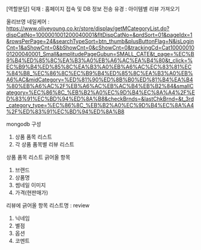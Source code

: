 [역할분담]
덕재 : 홈페이지 접속 및 DB 정보 전송
유경 : 아이템별 리뷰 가져오기

올리브영 네일케어 : 
https://www.oliveyoung.co.kr/store/display/getMCategoryList.do?dispCatNo=1000001001200040001&fltDispCatNo=&prdSort=01&pageIdx=1&rowsPerPage=24&searchTypeSort=btn_thumb&plusButtonFlag=N&isLoginCnt=1&aShowCnt=0&bShowCnt=0&cShowCnt=0&trackingCd=Cat1000001001200040001_Small&amplitudePageGubun=SMALL_CATE&t_page=%EC%B9%B4%ED%85%8C%EA%B3%A0%EB%A6%AC%EA%B4%80&t_click=%EC%B9%B4%ED%85%8C%EA%B3%A0%EB%A6%AC%EC%83%81%EC%84%B8_%EC%86%8C%EC%B9%B4%ED%85%8C%EA%B3%A0%EB%A6%AC&midCategory=%ED%81%90%ED%8B%B0%ED%81%B4%EA%B4%80%EB%A6%AC%2F%EB%A6%AC%EB%AC%B4%EB%B2%84&smallCategory=%EC%86%8C_%EB%B2%A0%EC%9D%B4%EC%8A%A4%2F%ED%83%91%EC%BD%94%ED%8A%B8&checkBrnds=&lastChkBrnd=&t_3rd_category_type=%EC%86%8C_%EB%B2%A0%EC%9D%B4%EC%8A%A4%2F%ED%83%91%EC%BD%94%ED%8A%B8

mongodb 구성
1) 상품 품목 리스트
2) 각 상품 품목별 리뷰 리스트

상품 품목 리스트 긁어올 항목
1) 브랜드
2) 상품명
3) 썸네일 이미지
4) 가격(현판매가)

리뷰에 긁어올 항목
리스트명 : review
1) 닉네임
2) 별점
3) 옵션
4) 코멘트